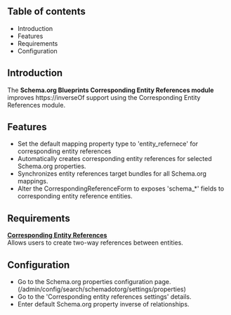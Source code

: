 Table of contents
-----------------

* Introduction
* Features
* Requirements
* Configuration


Introduction
------------

The **Schema.org Blueprints Corresponding Entity References module** improves 
https://inverseOf support using the Corresponding Entity References module.

Features
--------

- Set the default mapping property type to 'entity_refernece' for 
  corresponding entity references
- Automatically creates corresponding entity references for selected 
  Schema.org properties.
- Synchronizes entity references target bundles for all Schema.org mappings.
- Alter the CorrespondingReferenceForm to exposes 'schema_*' fields to 
  corresponding entity reference entities.


Requirements
------------

**[Corresponding Entity References](https://www.drupal.org/project/cer)**        
Allows users to create two-way references between entities.


Configuration
-------------

- Go to the Schema.org properties configuration page.  
  (/admin/config/search/schemadotorg/settings/properties)
- Go to the 'Corresponding entity references settings' details.
- Enter default Schema.org property inverse of relationships.
